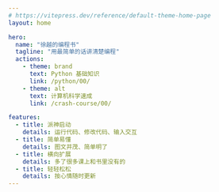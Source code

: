 ```yaml
---
# https://vitepress.dev/reference/default-theme-home-page
layout: home

hero:
  name: "徐越的编程书"
  tagline: "用最简单的话讲清楚编程"
  actions:
    - theme: brand
      text: Python 基础知识
      link: /python/00/
    - theme: alt
      text: 计算机科学速成
      link: /crash-course/00/

features:
  - title: 派神启动
    details: 运行代码、修改代码、输入交互
  - title: 简单易懂
    details: 图文并茂、简单明了
  - title: 横向扩展
    details: 多了很多课上和书里没有的
  - title: 轻轻松松
    details: 按心情随时更新
---
```

